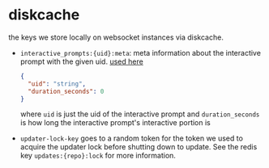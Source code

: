 # diskcache

the keys we store locally on websocket instances via diskcache.

- `interactive_prompts:{uid}:meta`: meta information about the interactive prompt with the given uid.
  [used here](../../interactive_prompts/lib/meta.py)

  ```json
  {
    "uid": "string",
    "duration_seconds": 0
  }
  ```

  where `uid` is just the uid of the interactive prompt and `duration_seconds` is
  how long the interactive prompt's interactive portion is

- `updater-lock-key` goes to a random token for the token we used to acquire
  the updater lock before shutting down to update. See the redis key
  `updates:{repo}:lock` for more information.

